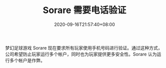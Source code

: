 ﻿---
title: "Sorare 需要电话验证"
date: 2020-09-16T21:57:40+08:00
lastmod: 2020-09-16T16:45:40+08:00
draft: false
authors: ["Spirited"]
description: "梦幻足球游戏 Sorare 现在要求所有玩家使用手机号码进行验证。通过这种方式，公司希望防止玩家运行多个帐户，同时也为玩家提供更多安全性。Sorare 认为运行多个帐户是作弊。"
featuredImage: "sorare-requires-phone-verification.png"
tags: ["Virtual World","虚拟世界","Play to Earn"]
categories: ["news"]
news: ["虚拟世界"]
weight: 
lightgallery: true
pinned: false
recommend: false
recommend1: false
---

梦幻足球游戏 Sorare 现在要求所有玩家使用手机号码进行验证。通过这种方式，公司希望防止玩家运行多个帐户，同时也为玩家提供更多安全性。Sorare 认为运行多个帐户是作弊。

<!--more-->

